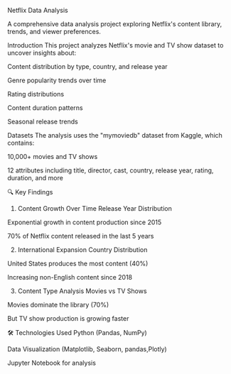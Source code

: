 Netflix Data Analysis

A comprehensive data analysis project exploring Netflix's content library, trends, and viewer preferences.

 Introduction
This project analyzes Netflix's movie and TV show dataset to uncover insights about:

Content distribution by type, country, and release year

Genre popularity trends over time

Rating distributions

Content duration patterns

Seasonal release trends

Datasets
The analysis uses the "mymoviedb" dataset from Kaggle, which contains:

10,000+ movies and TV shows

12 attributes including title, director, cast, country, release year, rating, duration, and more

🔍 Key Findings
1. Content Growth Over Time
Release Year Distribution

Exponential growth in content production since 2015

70% of Netflix content released in the last 5 years

2. International Expansion
Country Distribution

United States produces the most content (40%)

Increasing non-English content since 2018

3. Content Type Analysis
Movies vs TV Shows

Movies dominate the library (70%)

But TV show production is growing faster

🛠️ Technologies Used
Python (Pandas, NumPy)

Data Visualization (Matplotlib, Seaborn, pandas,Plotly)

Jupyter Notebook for analysis
